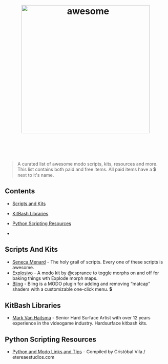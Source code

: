  <h1 align="center">
 	<br>
 	<img width="400" src="http://2011.igem.org/wiki/images/b/ba/Luxology.jpg" alt="awesome">
 	<br>
 	<br>
 	<br>
 </h1>
 
 > A curated list of awesome modo scripts, kits, resources and more. This list contains both paid and free items. 
 All paid items have a :heavy_dollar_sign: next to it's name.
 
 
## Contents
 - [Scripts and Kits](#scripts-and-kits) 
 - [KitBash Libraries](#kitbash-libraries)
 - [Python Scripting Resources](#python-scripting-resources)

-
## Scripts And Kits
- [Seneca Menard](http://www.indigosm.com/modoscripts.htm) - The holy grail of scripts. Every one of these scripts is awesome.
- [Explosivo](http://csprance.github.io/Explosivo/) - A modo kit by @csprance to toggle morphs on and off for baking things wth Explode morph maps.
- [Bling](http://www.mechanicalcolor.com/modo-kits/bling) - Bling is a MODO plugin for adding and removing “matcap” shaders with a customizable one-click menu. :heavy_dollar_sign:
 
## KitBash Libraries
- [Mark Van Haitsma](https://gumroad.com/mvhaitsma) - Senior Hard Surface Artist with over 12 years experience in the videogame industry. Hardsurface kitbash kits.


## Python Scripting Resources
- [Python and Modo Links and Tips](http://www.etereaestudios.com/modoshare/tips_python_modo.html) - Compiled by Cristóbal Vila / etereaestudios.com
